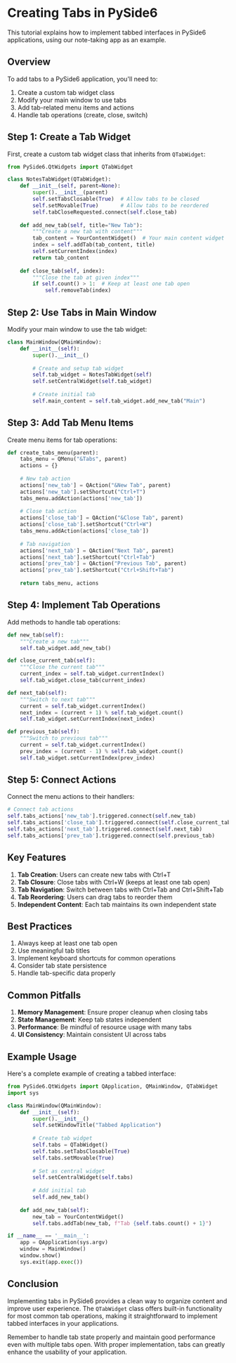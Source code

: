 # Creating Tabs in PySide6

This tutorial explains how to implement tabbed interfaces in PySide6 applications, using our note-taking app as an example.

## Overview

To add tabs to a PySide6 application, you'll need to:

1. Create a custom tab widget class
2. Modify your main window to use tabs
3. Add tab-related menu items and actions
4. Handle tab operations (create, close, switch)

## Step 1: Create a Tab Widget

First, create a custom tab widget class that inherits from `QTabWidget`:

```python
from PySide6.QtWidgets import QTabWidget

class NotesTabWidget(QTabWidget):
    def __init__(self, parent=None):
        super().__init__(parent)
        self.setTabsClosable(True)  # Allow tabs to be closed
        self.setMovable(True)       # Allow tabs to be reordered
        self.tabCloseRequested.connect(self.close_tab)
        
    def add_new_tab(self, title="New Tab"):
        """Create a new tab with content"""
        tab_content = YourContentWidget()  # Your main content widget
        index = self.addTab(tab_content, title)
        self.setCurrentIndex(index)
        return tab_content
        
    def close_tab(self, index):
        """Close the tab at given index"""
        if self.count() > 1:  # Keep at least one tab open
            self.removeTab(index)
```

## Step 2: Use Tabs in Main Window

Modify your main window to use the tab widget:

```python
class MainWindow(QMainWindow):
    def __init__(self):
        super().__init__()
        
        # Create and setup tab widget
        self.tab_widget = NotesTabWidget(self)
        self.setCentralWidget(self.tab_widget)
        
        # Create initial tab
        self.main_content = self.tab_widget.add_new_tab("Main")
```

## Step 3: Add Tab Menu Items

Create menu items for tab operations:

```python
def create_tabs_menu(parent):
    tabs_menu = QMenu("&Tabs", parent)
    actions = {}
    
    # New tab action
    actions['new_tab'] = QAction("&New Tab", parent)
    actions['new_tab'].setShortcut("Ctrl+T")
    tabs_menu.addAction(actions['new_tab'])
    
    # Close tab action
    actions['close_tab'] = QAction("&Close Tab", parent)
    actions['close_tab'].setShortcut("Ctrl+W")
    tabs_menu.addAction(actions['close_tab'])
    
    # Tab navigation
    actions['next_tab'] = QAction("Next Tab", parent)
    actions['next_tab'].setShortcut("Ctrl+Tab")
    actions['prev_tab'] = QAction("Previous Tab", parent)
    actions['prev_tab'].setShortcut("Ctrl+Shift+Tab")
    
    return tabs_menu, actions
```

## Step 4: Implement Tab Operations

Add methods to handle tab operations:

```python
def new_tab(self):
    """Create a new tab"""
    self.tab_widget.add_new_tab()

def close_current_tab(self):
    """Close the current tab"""
    current_index = self.tab_widget.currentIndex()
    self.tab_widget.close_tab(current_index)

def next_tab(self):
    """Switch to next tab"""
    current = self.tab_widget.currentIndex()
    next_index = (current + 1) % self.tab_widget.count()
    self.tab_widget.setCurrentIndex(next_index)

def previous_tab(self):
    """Switch to previous tab"""
    current = self.tab_widget.currentIndex()
    prev_index = (current - 1) % self.tab_widget.count()
    self.tab_widget.setCurrentIndex(prev_index)
```

## Step 5: Connect Actions

Connect the menu actions to their handlers:

```python
# Connect tab actions
self.tabs_actions['new_tab'].triggered.connect(self.new_tab)
self.tabs_actions['close_tab'].triggered.connect(self.close_current_tab)
self.tabs_actions['next_tab'].triggered.connect(self.next_tab)
self.tabs_actions['prev_tab'].triggered.connect(self.previous_tab)
```

## Key Features

1. **Tab Creation**: Users can create new tabs with Ctrl+T
2. **Tab Closure**: Close tabs with Ctrl+W (keeps at least one tab open)
3. **Tab Navigation**: Switch between tabs with Ctrl+Tab and Ctrl+Shift+Tab
4. **Tab Reordering**: Users can drag tabs to reorder them
5. **Independent Content**: Each tab maintains its own independent state

## Best Practices

1. Always keep at least one tab open
2. Use meaningful tab titles
3. Implement keyboard shortcuts for common operations
4. Consider tab state persistence
5. Handle tab-specific data properly

## Common Pitfalls

1. **Memory Management**: Ensure proper cleanup when closing tabs
2. **State Management**: Keep tab states independent
3. **Performance**: Be mindful of resource usage with many tabs
4. **UI Consistency**: Maintain consistent UI across tabs

## Example Usage

Here's a complete example of creating a tabbed interface:

```python
from PySide6.QtWidgets import QApplication, QMainWindow, QTabWidget
import sys

class MainWindow(QMainWindow):
    def __init__(self):
        super().__init__()
        self.setWindowTitle("Tabbed Application")
        
        # Create tab widget
        self.tabs = QTabWidget()
        self.tabs.setTabsClosable(True)
        self.tabs.setMovable(True)
        
        # Set as central widget
        self.setCentralWidget(self.tabs)
        
        # Add initial tab
        self.add_new_tab()
        
    def add_new_tab(self):
        new_tab = YourContentWidget()
        self.tabs.addTab(new_tab, f"Tab {self.tabs.count() + 1}")

if __name__ == '__main__':
    app = QApplication(sys.argv)
    window = MainWindow()
    window.show()
    sys.exit(app.exec())
```

## Conclusion

Implementing tabs in PySide6 provides a clean way to organize content and improve user experience. The `QTabWidget` class offers built-in functionality for most common tab operations, making it straightforward to implement tabbed interfaces in your applications.

Remember to handle tab state properly and maintain good performance even with multiple tabs open. With proper implementation, tabs can greatly enhance the usability of your application.
